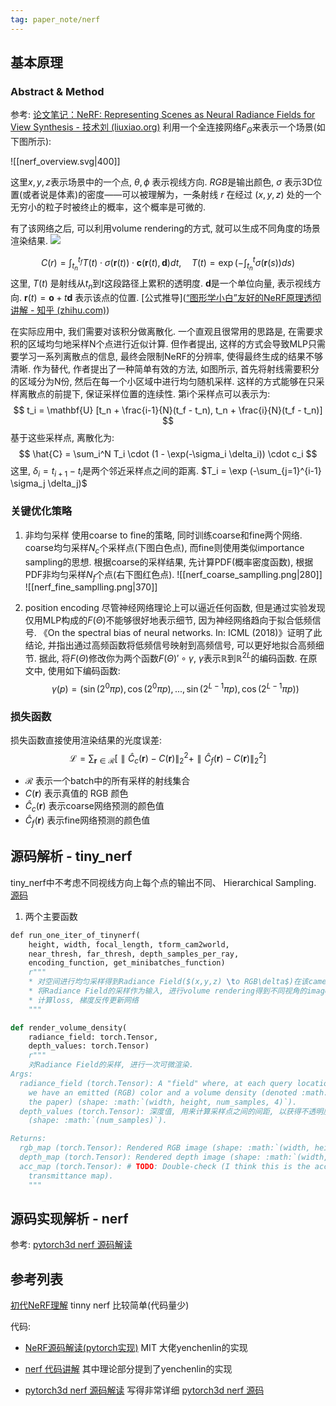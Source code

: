 ```yaml
---
tag: paper_note/nerf
---
```

## 基本原理

### Abstract & Method
参考: [论文笔记：NeRF: Representing Scenes as Neural Radiance Fields for View Synthesis - 技术刘 (liuxiao.org)](http://www.liuxiao.org/2021/11/%E8%AE%BA%E6%96%87%E7%AC%94%E8%AE%B0%EF%BC%9Anerf-representing-scenes-as-neural-radiance-fields-for-view-synthesis/)
利用一个全连接网络$F_\Theta$来表示一个场景(如下图所示):

![[nerf_overview.svg|400]]

这里$x,y,z$表示场景中的一个点, $\theta, \phi$ 表示视线方向. $RGB$是输出颜色, $\sigma$ 表示3D位置(或者说是体素)的密度——可以被理解为，一条射线 $r$ 在经过 $(x,y,z)$ 处的一个无穷小的粒子时被终止的概率，这个概率是可微的.

有了该网络之后, 可以利用volume rendering的方式, 就可以生成不同角度的场景渲染结果.
![](https://uploads-ssl.webflow.com/51e0d73d83d06baa7a00000f/5e700ef6067b43821ed52768_pipeline_website-01.png)

$$
C(r) = \int_{t_n}^{t_f} T(t) \cdot \sigma(\mathbf{r}(t)) \cdot \mathbf{c}(\mathbf{r}(t), \mathbf{d}) dt, \quad T(t) = \exp(-\int_{t_n}^t \sigma(\mathbf{r}(s)) ds)
$$
这里, $T(t)$ 是射线从$t_n$到$t$这段路径上累积的透明度. $\mathbf{d}$是一个单位向量, 表示视线方向. $\mathbf{r}(t) = \mathbf{o} + t\mathbf{d}$ 表示该点的位置. [公式推导]([“图形学小白”友好的NeRF原理透彻讲解 - 知乎 (zhihu.com)](https://zhuanlan.zhihu.com/p/574351707))

在实际应用中, 我们需要对该积分做离散化. 一个直观且很常用的思路是, 在需要求积的区域均匀地采样N个点进行近似计算. 但作者提出, 这样的方式会导致MLP只需要学习一系列离散点的信息, 最终会限制NeRF的分辨率, 使得最终生成的结果不够清晰. 作为替代, 作者提出了一种简单有效的方法, 如图所示, 首先将射线需要积分的区域分为N份, 然后在每一个小区域中进行均匀随机采样. 这样的方式能够在只采样离散点的前提下, 保证采样位置的连续性. 第i个采样点可以表示为:
$$
t_i = \mathbf{U} [t_n + \frac{i-1}{N}(t_f - t_n), t_n + \frac{i}{N}(t_f - t_n)]
$$
基于这些采样点, 离散化为:
$$
\hat{C} = \sum_i^N T_i \cdot (1 - \exp(-\sigma_i \delta_i)) \cdot c_i
$$
这里, $\delta_i = t_{i+1} - t_i$是两个邻近采样点之间的距离. $T_i = \exp (-\sum_{j=1}^{i-1} \sigma_j \delta_j)$

### 关键优化策略

1. 非均匀采样
	使用coarse to fine的策略, 同时训练coarse和fine两个网络. coarse均匀采样$N_c$个采样点(下图白色点), 而fine则使用类似importance sampling的思想. 根据coarse的采样结果, 先计算PDF(概率密度函数), 根据PDF非均匀采样$N_f$个点(右下图红色点).
	![[nerf_coarse_samplling.png|280]] ![[nerf_fine_samplling.png|370]]
	
2. position encoding
	尽管神经网络理论上可以逼近任何函数, 但是通过实验发现仅用MLP构成的$F(\Theta)$不能够很好地表示细节, 因为神经网络趋向于拟合低频信号. 《On the spectral bias of neural networks. In: ICML (2018)》证明了此结论, 并指出通过高频函数将低频信号映射到高频信号, 可以更好地拟合高频细节. 据此, 将$F(\Theta)$修改你为两个函数$F(\Theta)' \circ \gamma$, $\gamma$表示$\mathbb{R}$到$\mathbb{R}^{2L}$的编码函数. 在原文中, 使用如下编码函数:
	$$
	\gamma(p) = (\sin(2^0\pi p), \cos(2^0\pi p), ... , \sin(2^{L-1}\pi p), \cos(2^{L-1}\pi p)) 
	$$
### 损失函数
损失函数直接使用渲染结果的光度误差:
$$
\mathcal{L}=\sum_{\mathbf{r}\in\mathcal{R}}\left[\parallel\hat{C}_{c}(\mathbf{r})-C(\mathbf{r})\parallel_{2}^{2}+\parallel\hat{C}_{f}(\mathbf{r})-C(\mathbf{r})\parallel_{2}^{2}\right]
$$
* $\mathcal{R}$ 表示一个batch中的所有采样的射线集合
* $C(\mathbf{r})$ 表示真值的 RGB 颜色
* $\hat{C}_c(\mathbf{r})$ 表示coarse网络预测的颜色值
* $\hat{C}_f(\mathbf{r})$ 表示fine网络预测的颜色值

## 源码解析 - tiny_nerf
tiny_nerf中不考虑不同视线方向上每个点的输出不同、 Hierarchical Sampling. [源码](https://colab.research.google.com/drive/1fd-iAvRFXEe5ao_DNbH1Ki_BFuDRy7lw#scrollTo=wtXqR_0nOyGV)

1. 两个主要函数
```python
def run_one_iter_of_tinynerf(
	height, width, focal_length, tform_cam2world,
	near_thresh, far_thresh, depth_samples_per_ray,
	encoding_function, get_minibatches_function)
	r"""
	* 对空间进行均匀采样得到Radiance Field($(x,y,z) \to RGB\delta$)在该camera下的采样.
	* 将Radiance Field的采样作为输入, 进行volume rendering得到不同视角的image
	* 计算loss, 梯度反传更新网络
	"""
```
```python
def render_volume_density(
    radiance_field: torch.Tensor,
    depth_values: torch.Tensor)
    r"""
    对Radiance Field的采样, 进行一次可微渲染. 
Args:
  radiance_field (torch.Tensor): A "field" where, at each query location (X, Y, Z),
    we have an emitted (RGB) color and a volume density (denoted :math:`\sigma` in
    the paper) (shape: :math:`(width, height, num_samples, 4)`).
  depth_values (torch.Tensor): 深度值, 用来计算采样点之间的间距, 以获得不透明度
    (shape: :math:`(num_samples)`).

Returns:
  rgb_map (torch.Tensor): Rendered RGB image (shape: :math:`(width, height, 3)`).
  depth_map (torch.Tensor): Rendered depth image (shape: :math:`(width, height)`).
  acc_map (torch.Tensor): # TODO: Double-check (I think this is the accumulated
    transmittance map).
    """
```
## 源码实现解析 - nerf
参考: [pytorch3d nerf 源码解读](https://blog.csdn.net/g11d111/article/details/118959540)


## 参考列表

[初代NeRF理解](https://zhuanlan.zhihu.com/p/386127288)
	tinny nerf 比较简单(代码量少)

代码:

* [NeRF源码解读(pytorch实现)](https://zhuanlan.zhihu.com/p/598464999)
	MIT 大佬yenchenlin的实现

* [nerf 代码讲解](https://zhuanlan.zhihu.com/p/518655858)
	其中理论部分提到了yenchenlin的实现

* [pytorch3d nerf 源码解读](https://blog.csdn.net/g11d111/article/details/118959540)
	写得非常详细
	[pytorch3d nerf 源码](https://github.com/facebookresearch/pytorch3d/tree/main/projects/nerf)


